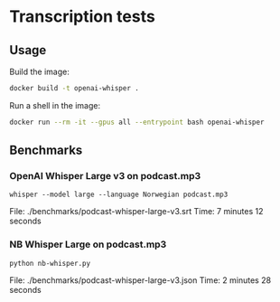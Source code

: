 # Transcription tests

## Usage

Build the image:

```bash
docker build -t openai-whisper .
```

Run a shell in the image:

```bash
docker run --rm -it --gpus all --entrypoint bash openai-whisper
```

## Benchmarks

### OpenAI Whisper Large v3 on podcast.mp3

```
whisper --model large --language Norwegian podcast.mp3
```

File: ./benchmarks/podcast-whisper-large-v3.srt
Time: 7 minutes 12 seconds

### NB Whisper Large on podcast.mp3

```
python nb-whisper.py
```

File: ./benchmarks/podcast-whisper-large-v3.json
Time: 2 minutes 28 seconds
